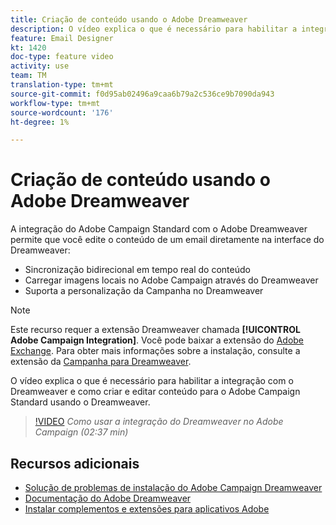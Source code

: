 ```yaml
---
title: Criação de conteúdo usando o Adobe Dreamweaver
description: O vídeo explica o que é necessário para habilitar a integração com o Dreamweaver e como criar e editar conteúdo para o Adobe Campaign Standard usando o Dreamweaver.
feature: Email Designer
kt: 1420
doc-type: feature video
activity: use
team: TM
translation-type: tm+mt
source-git-commit: f0d95ab02496a9caa6b79a2c536ce9b7090da943
workflow-type: tm+mt
source-wordcount: '176'
ht-degree: 1%

---
```



# Criação de conteúdo usando o Adobe Dreamweaver

A integração do Adobe Campaign Standard com o Adobe Dreamweaver permite que você edite o conteúdo de um email diretamente na interface do Dreamweaver:

* Sincronização bidirecional em tempo real do conteúdo
* Carregar imagens locais no Adobe Campaign através do Dreamweaver
* Suporta a personalização da Campanha no Dreamweaver

>[!NOTE]
>
>Este recurso requer a extensão Dreamweaver chamada **[!UICONTROL Adobe Campaign Integration]**. Você pode baixar a extensão do [Adobe Exchange](https://exchange.adobe.com/creativecloud.html#search). Para obter mais informações sobre a instalação, consulte a extensão da [Campanha para Dreamweaver](https://helpx.adobe.com/dreamweaver/using/working-with-dreamweaver-and-campaign.html).

O vídeo explica o que é necessário para habilitar a integração com o Dreamweaver e como criar e editar conteúdo para o Adobe Campaign Standard usando o Dreamweaver.

>[!VIDEO](https://video.tv.adobe.com/v/23121?quality=12)
*Como usar a integração do Dreamweaver no Adobe Campaign (02:37 min)*

## Recursos adicionais

* [Solução de problemas de instalação do Adobe Campaign Dreamweaver](https://helpx.adobe.com/dreamweaver/kb/dreamweaver-campaign-integration-issue.html)
* [Documentação do Adobe Dreamweaver](https://helpx.adobe.com/dreamweaver/using/working-with-dreamweaver-and-campaign.html)
* [Instalar complementos e extensões para aplicativos Adobe](https://helpx.adobe.com/creative-cloud/kb/installingextensionsandaddons.html)
